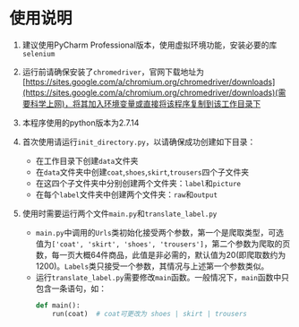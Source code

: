 # 使用说明

1. 建议使用PyCharm Professional版本，使用虚拟环境功能，安装必要的库`selenium`
2. 运行前请确保安装了`chromedriver`，官网下载地址为[https://sites.google.com/a/chromium.org/chromedriver/downloads](https://sites.google.com/a/chromium.org/chromedriver/downloads)(需要科学上网)，将其加入环境变量或直接将该程序复制到该工作目录下
3. 本程序使用的python版本为2.7.14
4. 首次使用请运行`init_directory.py`，以请确保成功创建如下目录：
    - 在工作目录下创建`data`文件夹
    - 在`data`文件夹中创建`coat`,`shoes`,`skirt`,`trousers`四个子文件夹
    - 在这四个子文件夹中分别创建两个文件夹：`label`和`picture`
    - 在每个`label`文件夹中创建两个文件夹：`raw`和`output`

5. 使用时需要运行两个文件`main.py`和`translate_label.py`
    - `main.py`中调用的`Urls`类初始化接受两个参数，第一个是爬取类型，可选值为`['coat', 'skirt', 'shoes', 'trousers']`，第二个参数为爬取的页数，每一页大概64件商品，此值是非必需的，默认值为20(即爬取数约为1200)。`Labels`类只接受一个参数，其情况与上述第一个参数类似。
    - 运行`translate_label.py`需要修改`main`函数。一般情况下，`main`函数中只包含一条语句，如：
        ```python
        def main():
            run(coat)  # coat可更改为 shoes | skirt | trousers
        ```